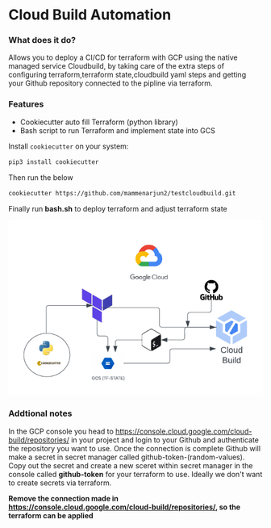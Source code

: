 
# Cloud Build Automation

### What does it do?

Allows you to deploy a CI/CD for terraform with GCP using the native managed service Cloudbuild,
by taking care of the extra steps of configuring terraform,terraform state,cloudbuild yaml steps
and getting your Github repository connected to the pipline via terraform.

### Features 

- Cookiecutter auto fill Terraform (python library)
- Bash script to run Terraform and implement state into GCS


Install `cookiecutter` on your system:

```sh
pip3 install cookiecutter
```

Then run the below

```sh
cookiecutter https://github.com/mammenarjun2/testcloudbuild.git
```

Finally run **bash.sh** to deploy terraform and adjust terraform state

![Image Alt Text](/design/Cloud_build_automation.png)

### Addtional notes

In the GCP console you head to https://console.cloud.google.com/cloud-build/repositories/
in your project and login to your Github and authenticate the repository you want to use.
Once the connection is complete Github will make a secret in secret manager called github-token-(random-values).
Copy out the secret and create a new sceret within secret manager in the console called **github-token** for your terraform to use. Ideally 
we don't want to create secrets via terraform.

**Remove the connection made in https://console.cloud.google.com/cloud-build/repositories/, so the
terraform can be applied**